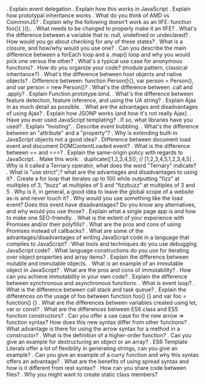 .	Explain event delegation
.	Explain how this works in JavaScript
.	Explain how prototypal inheritance works
.	What do you think of AMD vs CommonJS?
.	Explain why the following doesn't work as an IIFE: function foo(){ }();.
.	What needs to be changed to properly make it an IIFE?
.	What's the difference between a variable that is: null, undefined or undeclared?
.	How would you go about checking for any of these states?
.	What is a closure, and how/why would you use one?
.	Can you describe the main difference between a forEach loop and a .map() loop and why you would pick one versus the other?
.	What's a typical use case for anonymous functions?
.	How do you organize your code? (module pattern, classical inheritance?)
.	What's the difference between host objects and native objects?
.	Difference between: function Person(){}, var person = Person(), and var person = new Person()?
.	What's the difference between .call and .apply?
.	Explain Function.prototype.bind.
.	What's the difference between feature detection, feature inference, and using the UA string?
.	Explain Ajax in as much detail as possible.
.	What are the advantages and disadvantages of using Ajax?
.	Explain how JSONP works (and how it's not really Ajax).
.	Have you ever used JavaScript templating?
.	If so, what libraries have you used?
.	Explain "hoisting".
.	Describe event bubbling.
.	What's the difference between an "attribute" and a "property"?
.	Why is extending built-in JavaScript objects not a good idea?
.	Difference between document load event and document DOMContentLoaded event?
.	What is the difference between == and ===?
.	Explain the same-origin policy with regards to JavaScript.
.	Make this work:
.	duplicate([1,2,3,4,5]); // [1,2,3,4,5,1,2,3,4,5]
.	Why is it called a Ternary operator, what does the word "Ternary" indicate?
.	What is "use strict";? what are the advantages and disadvantages to using it?
.	Create a for loop that iterates up to 100 while outputting "fizz" at multiples of 3, "buzz" at multiples of 5 and "fizzbuzz" at multiples of 3 and 5
.	Why is it, in general, a good idea to leave the global scope of a website as-is and never touch it?
.	Why would you use something like the load event? Does this event have disadvantages? Do you know any alternatives, and why would you use those?
.	Explain what a single page app is and how to make one SEO-friendly.
.	What is the extent of your experience with Promises and/or their polyfills?
.	What are the pros and cons of using Promises instead of callbacks?
.	What are some of the advantages/disadvantages of writing JavaScript code in a language that compiles to JavaScript?
.	What tools and techniques do you use debugging JavaScript code?
.	What language constructions do you use for iterating over object properties and array items?
.	Explain the difference between mutable and immutable objects.
.	What is an example of an immutable object in JavaScript?
.	What are the pros and cons of immutability?
.	How can you achieve immutability in your own code?
.	Explain the difference between synchronous and asynchronous functions.
.	What is event loop?
.	What is the difference between call stack and task queue?
.	Explain the differences on the usage of foo between function foo() {} and var foo = function() {}
.	What are the differences between variables created using let, var or const?
.	What are the differences between ES6 class and ES5 function constructors?
.	Can you offer a use case for the new arrow => function syntax? How does this new syntax differ from other functions?
.	What advantage is there for using the arrow syntax for a method in a constructor?
.	What is the definition of a higher-order function?
.	Can you give an example for destructuring an object or an array?
.	ES6 Template Literals offer a lot of flexibility in generating strings, can you give an example?
.	Can you give an example of a curry function and why this syntax offers an advantage?
.	What are the benefits of using spread syntax and how is it different from rest syntax?
.	How can you share code between files?
.	Why you might want to create static class members?